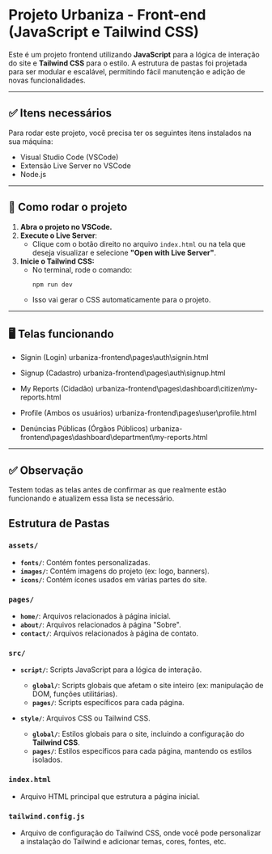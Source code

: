 # Projeto Urbaniza - Front-end (JavaScript e Tailwind CSS)

Este é um projeto frontend utilizando **JavaScript** para a lógica de interação do site e **Tailwind CSS** para o estilo. A estrutura de pastas foi projetada para ser modular e escalável, permitindo fácil manutenção e adição de novas funcionalidades.

---

## ✅ Itens necessários

Para rodar este projeto, você precisa ter os seguintes itens instalados na sua máquina:
- Visual Studio Code (VSCode)
- Extensão Live Server no VSCode
- Node.js

---

## 🚀 Como rodar o projeto

1. **Abra o projeto no VSCode.**
2. **Execute o Live Server**:
   - Clique com o botão direito no arquivo `index.html` ou na tela que deseja visualizar e selecione **"Open with Live Server"**.
3. **Inicie o Tailwind CSS:**
   - No terminal, rode o comando:
     ```bash
     npm run dev
     ```
   - Isso vai gerar o CSS automaticamente para o projeto.

---

## 🖥️ Telas funcionando

- Signin (Login)
urbaniza-frontend\pages\auth\signin.html

- Signup (Cadastro)
urbaniza-frontend\pages\auth\signup.html

- My Reports (Cidadão)
urbaniza-frontend\pages\dashboard\citizen\my-reports.html

- Profile (Ambos os usuários)
urbaniza-frontend\pages\user\profile.html

- Denúncias Públicas (Órgãos Públicos)
urbaniza-frontend\pages\dashboard\department\my-reports.html
---

## ✅ Observação
Testem todas as telas antes de confirmar as que realmente estão funcionando e atualizem essa lista se necessário.

## Estrutura de Pastas

### `assets/`
- **`fonts/`**: Contém fontes personalizadas.
- **`images/`**: Contém imagens do projeto (ex: logo, banners).
- **`icons/`**: Contém ícones usados em várias partes do site.

### `pages/`
- **`home/`**: Arquivos relacionados à página inicial.
- **`about/`**: Arquivos relacionados à página "Sobre".
- **`contact/`**: Arquivos relacionados à página de contato.

### `src/`
- **`script/`**: Scripts JavaScript para a lógica de interação.
  - **`global/`**: Scripts globais que afetam o site inteiro (ex: manipulação de DOM, funções utilitárias).
  - **`pages/`**: Scripts específicos para cada página.
  
- **`style/`**: Arquivos CSS ou Tailwind CSS.
  - **`global/`**: Estilos globais para o site, incluindo a configuração do **Tailwind CSS**.
  - **`pages/`**: Estilos específicos para cada página, mantendo os estilos isolados.

### `index.html`
- Arquivo HTML principal que estrutura a página inicial.

### `tailwind.config.js`
- Arquivo de configuração do Tailwind CSS, onde você pode personalizar a instalação do Tailwind e adicionar temas, cores, fontes, etc.
